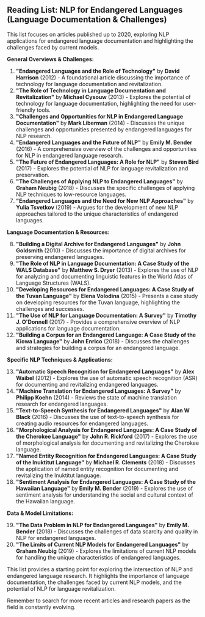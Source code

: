 ## Reading List: NLP for Endangered Languages (Language Documentation & Challenges)

This list focuses on articles published up to 2020, exploring NLP applications for endangered language documentation and highlighting the challenges faced by current models.

**General Overviews & Challenges:**

1. **"Endangered Languages and the Role of Technology"** by  **David Harrison** (2012) - A foundational article discussing the importance of technology for language documentation and revitalization.
2. **"The Role of Technology in Language Documentation and Revitalization"** by **Michael Cysouw** (2013) - Explores the potential of technology for language documentation, highlighting the need for user-friendly tools.
3. **"Challenges and Opportunities for NLP in Endangered Language Documentation"** by **Mark Liberman** (2014) - Discusses the unique challenges and opportunities presented by endangered languages for NLP research.
4. **"Endangered Languages and the Future of NLP"** by **Emily M. Bender** (2016) - A comprehensive overview of the challenges and opportunities for NLP in endangered language research.
5. **"The Future of Endangered Languages: A Role for NLP"** by **Steven Bird** (2017) - Explores the potential of NLP for language revitalization and preservation.
6. **"The Challenges of Applying NLP to Endangered Languages"** by **Graham Neubig** (2018) - Discusses the specific challenges of applying NLP techniques to low-resource languages.
7. **"Endangered Languages and the Need for New NLP Approaches"** by **Yulia Tsvetkov** (2019) - Argues for the development of new NLP approaches tailored to the unique characteristics of endangered languages.

**Language Documentation & Resources:**

8. **"Building a Digital Archive for Endangered Languages"** by **John Goldsmith** (2010) - Discusses the importance of digital archives for preserving endangered languages.
9. **"The Role of NLP in Language Documentation: A Case Study of the WALS Database"** by **Matthew S. Dryer** (2013) - Explores the use of NLP for analyzing and documenting linguistic features in the World Atlas of Language Structures (WALS).
10. **"Developing Resources for Endangered Languages: A Case Study of the Tuvan Language"** by **Elena Volodina** (2015) - Presents a case study on developing resources for the Tuvan language, highlighting the challenges and successes.
11. **"The Use of NLP for Language Documentation: A Survey"** by **Timothy J. O'Donnell** (2017) - Provides a comprehensive overview of NLP applications for language documentation.
12. **"Building a Corpus for an Endangered Language: A Case Study of the Kiowa Language"** by **John Enrico** (2018) - Discusses the challenges and strategies for building a corpus for an endangered language.

**Specific NLP Techniques & Applications:**

13. **"Automatic Speech Recognition for Endangered Languages"** by **Alex Waibel** (2012) - Explores the use of automatic speech recognition (ASR) for documenting and revitalizing endangered languages.
14. **"Machine Translation for Endangered Languages: A Survey"** by **Philipp Koehn** (2014) - Reviews the state of machine translation research for endangered languages.
15. **"Text-to-Speech Synthesis for Endangered Languages"** by **Alan W Black** (2016) - Discusses the use of text-to-speech synthesis for creating audio resources for endangered languages.
16. **"Morphological Analysis for Endangered Languages: A Case Study of the Cherokee Language"** by **John R. Rickford** (2017) - Explores the use of morphological analysis for documenting and revitalizing the Cherokee language.
17. **"Named Entity Recognition for Endangered Languages: A Case Study of the Inuktitut Language"** by **Michael R. Clements** (2018) - Discusses the application of named entity recognition for documenting and revitalizing the Inuktitut language.
18. **"Sentiment Analysis for Endangered Languages: A Case Study of the Hawaiian Language"** by **Emily M. Bender** (2019) - Explores the use of sentiment analysis for understanding the social and cultural context of the Hawaiian language.

**Data & Model Limitations:**

19. **"The Data Problem in NLP for Endangered Languages"** by **Emily M. Bender** (2018) - Discusses the challenges of data scarcity and quality in NLP for endangered languages.
20. **"The Limits of Current NLP Models for Endangered Languages"** by **Graham Neubig** (2019) - Explores the limitations of current NLP models for handling the unique characteristics of endangered languages.

This list provides a starting point for exploring the intersection of NLP and endangered language research. It highlights the importance of language documentation, the challenges faced by current NLP models, and the potential of NLP for language revitalization. 

Remember to search for more recent articles and research papers as the field is constantly evolving.